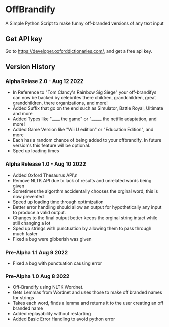 # OffBrandify
A Simple Python Script to make funny off-branded versions of any text input

## Get API key
Go to https://developer.oxforddictionaries.com/, and get a free api key.

## Version History

### Alpha Relase 2.0 - Aug 12 2022
- In Reference to "Tom Clancy's Rainbow Sig Siege" your off-brandifys can now be backed by celebrites there children, grandchildren, great grandchildren, there organizations, and more!
- Added Suffix that go on the end such as Simulator, Battle Royal, Ultimate and more
- Added Types like "____ the game" or "_____ the netflix adaptation, and more!
- Added Game Version like "Wii U edition" or "Education Edition", and more
- Each has a random chance of being added to your offbrandify. In future version's this feature will be optional.
- Sped up loading times


### Alpha Release 1.0 - Aug 10 2022
- Added Oxford Thesaurus API\n
- Remove NLTK API due to lack of results and unrelated words being given
- Sometimes the algorthm accidentally chooses the orginal word, this is now prevented
- Speed up loading time through optimization
- Better error handling should allow an output for hypothetically any input to produce a valid output.
- Changes to the final output better keeps the orginal string intact while still changing a lot
- Sped up strings with punctuation by allowing them to pass through much faster
- Fixed a bug were gibberish was given

### Pre-Alpha 1.1 Aug 9 2022
- Fixed a bug with punctuation causing error

### Pre-Alpha 1.0 Aug 8 2022
- Off-Brandify using NLTK Wordnet.
- Gets Lemmas from Wordnet and uses those to make off branded names for strings
- Takes each word, finds a lemma and returns it to the user creating an off branded name
- Added replayability without restarting
- Added Basic Error Handling to avoid python error
